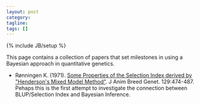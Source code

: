 ```yaml
---
layout: post
category:
tagline: 
tags: []
---
```

{% include JB/setup %}

This page contains a collection of papers that set milestones in using a Bayesian approach in quantitative genetics. 

* Rønningen K. (1971). [Some Properties of the Selection Index derived by "Henderson's Mixed Model Method"](http://onlinelibrary.wiley.com/doi/10.1111/j.1439-0388.1971.tb01365.x/abstract). J Anim Breed Genet. 129:474-487. 
 Pehaps this is the first attempt to investigate the connection between BLUP/Selection Index and Bayesian Inference.



